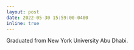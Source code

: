 ```yaml
---
layout: post
date: 2022-05-30 15:59:00-0400
inline: true
---
```


Graduated from New York University Abu Dhabi.
